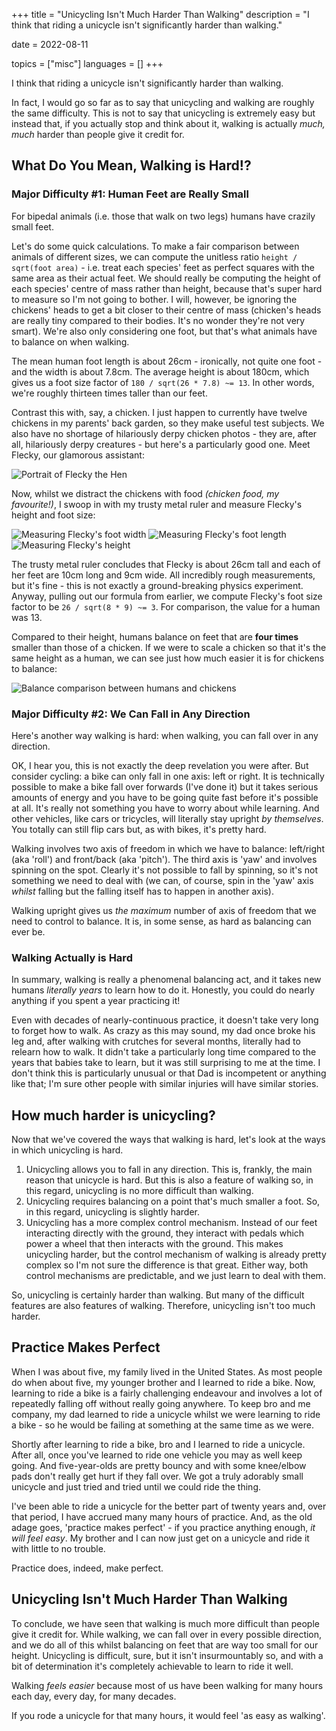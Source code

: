 +++
title = "Unicycling Isn't Much Harder Than Walking"
description = "I think that riding a unicycle isn't significantly harder than walking."

date = 2022-08-11

topics = ["misc"]
languages = []
+++

I think that riding a unicycle isn't significantly harder than walking.

In fact, I would go so far as to say that unicycling and walking are roughly the same difficulty.
This is not to say that unicycling is extremely easy but instead that, if you actually stop and
think about it, walking is actually _much, much_ harder than people give it credit for.

## What Do You Mean, Walking is Hard!?

### Major Difficulty #1: Human Feet are Really Small

For bipedal animals (i.e. those that walk on two legs) humans have crazily small feet.

Let's do some quick calculations.  To make a fair comparison between animals of different sizes, we
can compute the unitless ratio `height / sqrt(foot area)` - i.e. treat each species' feet as perfect
squares with the same area as their actual feet.  We should really be computing the height of each
species' centre of mass rather than height, because that's super hard to measure so I'm not going to
bother.  I will, however, be ignoring the chickens' heads to get a bit closer to their centre of
mass (chicken's heads are really tiny compared to their bodies.  It's no wonder they're not very
smart). We're also only considering one foot, but that's what animals have to balance on when
walking.

The mean human foot length is about 26cm - ironically, not quite one foot - and the width is about
7.8cm.  The average height is about 180cm, which gives us a foot size factor of
`180 / sqrt(26 * 7.8) ~= 13`.  In other words, we're roughly thirteen times taller than our feet.

Contrast this with, say, a chicken.  I just happen to currently have twelve chickens in my
parents' back garden, so they make useful test subjects.  We also have no shortage of hilariously
derpy chicken photos - they are, after all, hilariously derpy creatures - but here's a particularly
good one.  Meet Flecky, our glamorous assistant:

![Portrait of Flecky the Hen](flecky-portrait.jpg)

Now, whilst we distract the chickens with food _(chicken food, my favourite!)_, I swoop in with my
trusty metal ruler and measure Flecky's height and foot size:

<!-- TODO: Replace these with `png`s -->
<p class="side-by-side-images">
    <img alt="Measuring Flecky's foot width" src="flecky-width.jpg" />
    <img alt="Measuring Flecky's foot length" src="flecky-length.jpg" />
    <img alt="Measuring Flecky's height" src="flecky-height.jpg" />
</p>

The trusty metal ruler concludes that Flecky is about 26cm tall and each of her feet are 10cm
long and 9cm wide.  All incredibly rough measurements, but it's fine - this is not exactly a
ground-breaking physics experiment.  Anyway, pulling out our formula from earlier, we compute
Flecky's foot size factor to be `26 / sqrt(8 * 9) ~= 3`.  For comparison, the value for a human was
13.

Compared to their height, humans balance on feet that are **four times** smaller than those of a
chicken.  If we were to scale a chicken so that it's the same height as a human, we can see just how
much easier it is for chickens to balance:

![Balance comparison between humans and chickens](balancing.svg)

### Major Difficulty #2: We Can Fall in Any Direction

Here's another way walking is hard: when walking, you can fall over in any direction.

OK, I hear you, this is not exactly the deep revelation you were after.  But consider cycling: a
bike can only fall in one axis: left or right.  It is technically possible to make a bike
fall over forwards (I've done it) but it takes serious amounts of energy and you have to be going
quite fast before it's possible at all.  It's really not something you have to worry about while
learning.  And other vehicles, like cars or tricycles, will literally stay upright _by themselves_.
You totally can still flip cars but, as with bikes, it's pretty hard.

Walking involves two axis of freedom in which we have to balance: left/right (aka 'roll') and
front/back (aka 'pitch').  The third axis is 'yaw' and involves spinning on the spot.  Clearly it's
not possible to fall by spinning, so it's not something we need to deal with (we can, of course,
spin in the 'yaw' axis _whilst_ falling but the falling itself has to happen in another axis).

Walking upright gives us _the maximum_ number of axis of freedom that we need to control to
balance.  It is, in some sense, as hard as balancing can ever be.

### Walking Actually is Hard

In summary, walking is really a phenomenal balancing act, and it takes new humans _literally
years_ to learn how to do it.  Honestly, you could do nearly anything if you spent a year practicing
it!

Even with decades of nearly-continuous practice, it doesn't take very long to forget how to walk.  As
crazy as this may sound, my dad once broke his leg and, after walking with crutches for several
months, literally had to relearn how to walk.  It didn't take a particularly long time compared to
the years that babies take to learn, but it was still surprising to me at the time.  I don't think
this is particularly unusual or that Dad is incompetent or anything like that; I'm sure other people
with similar injuries will have similar stories.

## How much harder is unicycling?

Now that we've covered the ways that walking is hard, let's look at the ways in which unicycling
is hard.

1. Unicycling allows you to fall in any direction.  This is, frankly, the main reason that
   unicycle is hard.  But this is also a feature of walking so, in this regard, unicycling is no more
   difficult than walking.
2. Unicycling requires balancing on a point that's much smaller a foot.  So, in this regard,
   unicycling is slightly harder.
3. Unicycling has a more complex control mechanism.  Instead of our feet interacting directly
   with the ground, they interact with pedals which power a wheel that then interacts with the
   ground.  This makes unicycling harder, but the control mechanism of walking is already pretty
   complex so I'm not sure the difference is that great.  Either way, both control mechanisms are
   predictable, and we just learn to deal with them.

So, unicycling is certainly harder than walking.  But many of the difficult features are also
features of walking.  Therefore, unicycling isn't too much harder.

## Practice Makes Perfect

When I was about five, my family lived in the United States.  As most people do when about five, my
younger brother and I learned to ride a bike.  Now, learning to ride a bike is a fairly challenging
endeavour and involves a lot of repeatedly falling off without really going anywhere.  To keep bro
and me company, my dad learned to ride a unicycle whilst we were learning to ride a bike - so he
would be failing at something at the same time as we were.

Shortly after learning to ride a bike, bro and I learned to ride a unicycle.  After all, once you've
learned to ride one vehicle you may as well keep going.  And five-year-olds are pretty bouncy and
with some knee/elbow pads don't really get hurt if they fall over.  We got a truly adorably small
unicycle and just tried and tried until we could ride the thing.

I've been able to ride a unicycle for the better part of twenty years and, over that period, I have
accrued many many hours of practice.  And, as the old adage goes, 'practice makes
perfect' - if you practice anything enough, _it will feel easy_.  My brother and I can now just get
on a unicycle and ride it with little to no trouble.

Practice does, indeed, make perfect.

## Unicycling Isn't Much Harder Than Walking

To conclude, we have seen that walking is much more difficult than people give it credit for.  While
walking, we can fall over in every possible direction, and we do all of this whilst balancing on
feet that are way too small for our height.  Unicycling is difficult, sure, but it isn't
insurmountably so, and with a bit of determination it's completely achievable to learn to ride it
well.

Walking _feels easier_ because most of us have been walking for many hours each day, every day,
for many decades.

If you rode a unicycle for that many hours, it would feel 'as easy as walking'.
